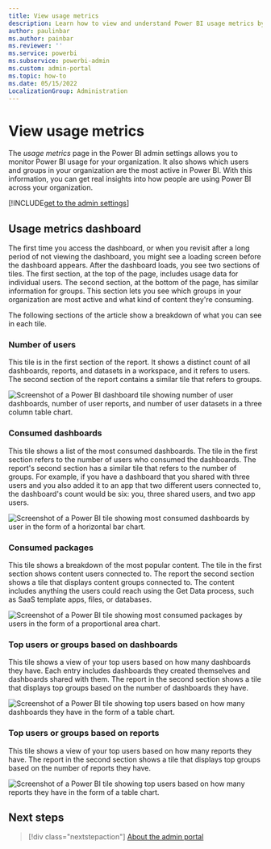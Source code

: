 ```yaml
---
title: View usage metrics
description: Learn how to view and understand Power BI usage metrics by using dashboards in the admin settings page.
author: paulinbar
ms.author: painbar
ms.reviewer: ''
ms.service: powerbi
ms.subservice: powerbi-admin
ms.custom: admin-portal
ms.topic: how-to
ms.date: 05/15/2022
LocalizationGroup: Administration
---
```


# View usage metrics

The *usage metrics* page in the Power BI admin settings allows you to monitor Power BI usage for your organization. It also shows which users and groups in your organization are the most active in Power BI. With this information, you can get real insights into how people are using Power BI across your organization.

[!INCLUDE[get to the admin settings](../includes/admin-portal-settings.md)]

## Usage metrics dashboard

The first time you access the dashboard, or when you revisit after a long period of not viewing the dashboard, you might see a loading screen before the dashboard appears. After the dashboard loads, you see two sections of tiles. The first section, at the top of the page, includes usage data for individual users. The second section, at the bottom of the page, has similar information for groups. This section lets you see which groups in your organization are most active and what kind of content they're consuming.

The following sections of the article show a breakdown of what you can see in each tile.

### Number of users

This tile is in the first section of the report. It shows a distinct count of all dashboards, reports, and datasets in a workspace, and it refers to users. The second section of the report contains a similar tile that refers to groups.
  
![Screenshot of a Power BI dashboard tile showing number of user dashboards, number of user reports, and number of user datasets in a three column table chart.](media/service-admin-portal-usage-metrics/powerbi-admin-usage-metrics-number-tiles.png)

### Consumed dashboards

This tile shows a list of the most consumed dashboards. The tile in the first section refers to the number of users who consumed the dashboards. The report's second section has a similar tile that refers to the number of groups. For example, if you have a dashboard that you shared with three users and you also added it to an app that two different users connected to, the dashboard's count would be six: you, three shared users, and two app users.
  
![Screenshot of a Power BI tile showing most consumed dashboards by user in the form of a horizontal bar chart.](media/service-admin-portal-usage-metrics/powerbi-admin-usage-metrics-top-dashboards.png)

### Consumed packages

This tile shows a breakdown of the most popular content. The tile in the first section shows content users connected to. The report the second section shows a tile that displays content groups connected to. The content includes anything the users could reach using the Get Data process, such as SaaS template apps, files, or databases.

![Screenshot of a Power BI tile showing most consumed packages by users in the form of a proportional area chart.](media/service-admin-portal-usage-metrics/powerbi-admin-usage-metrics-top-connections.png)

### Top users or groups based on dashboards

This tile shows a view of your top users based on how many dashboards they have. Each entry includes dashboards they created themselves and dashboards shared with them. The report in the second section shows a tile that displays top groups based on the number of dashboards they have.
  
![Screenshot of a Power BI tile showing top users based on how many dashboards they have in the form of a table chart.](media/service-admin-portal-usage-metrics/powerbi-admin-usage-metrics-top-users-dashboards.png)

### Top users or groups based on reports

This tile shows a view of your top users based on how many reports they have. The report in the second section shows a tile that displays top groups based on the number of reports they have.
  
![Screenshot of a Power BI tile showing top users based on how many reports they have in the form of a table chart.](media/service-admin-portal-usage-metrics/powerbi-admin-usage-metrics-top-users-reports.png)

## Next steps

>[!div class="nextstepaction"]
>[About the admin portal](service-admin-portal.md)
